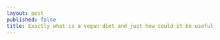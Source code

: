 ```yaml
---
layout: post
published: false
title: Exactly what is a vegan diet and just how could it be useful
---
```




